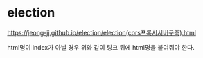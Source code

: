# election

https://jeong-jj.github.io/election/election(cors프록시서버구축).html

html명이 index가 아닐 경우 위와 같이 링크 뒤에 html명을 붙여줘야 한다.
